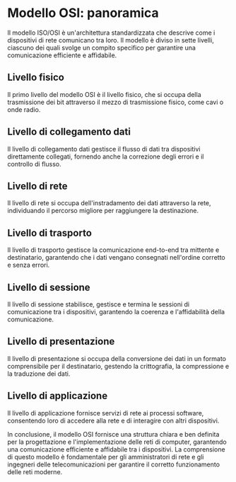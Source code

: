 # **Modello OSI: panoramica**

Il modello ISO/OSI è un'architettura standardizzata che descrive come i dispositivi di rete comunicano tra loro. Il modello è diviso in sette livelli, ciascuno dei quali svolge un compito specifico per garantire una comunicazione efficiente e affidabile.

## **Livello fisico**

Il primo livello del modello OSI è il livello fisico, che si occupa della trasmissione dei bit attraverso il mezzo di trasmissione fisico, come cavi o onde radio.

## **Livello di collegamento dati**

Il livello di collegamento dati gestisce il flusso di dati tra dispositivi direttamente collegati, fornendo anche la correzione degli errori e il controllo di flusso.

## **Livello di rete**

Il livello di rete si occupa dell'instradamento dei dati attraverso la rete, individuando il percorso migliore per raggiungere la destinazione.

## **Livello di trasporto**

Il livello di trasporto gestisce la comunicazione end-to-end tra mittente e destinatario, garantendo che i dati vengano consegnati nell'ordine corretto e senza errori.

## **Livello di sessione**

Il livello di sessione stabilisce, gestisce e termina le sessioni di comunicazione tra i dispositivi, garantendo la coerenza e l'affidabilità della comunicazione.

## **Livello di presentazione**

Il livello di presentazione si occupa della conversione dei dati in un formato comprensibile per il destinatario, gestendo la crittografia, la compressione e la traduzione dei dati.

## **Livello di applicazione**

Il livello di applicazione fornisce servizi di rete ai processi software, consentendo loro di accedere alla rete e di interagire con altri dispositivi.

In conclusione, il modello OSI fornisce una struttura chiara e ben definita per la progettazione e l'implementazione delle reti di computer, garantendo una comunicazione efficiente e affidabile tra i dispositivi. La comprensione di questo modello è fondamentale per gli amministratori di rete e gli ingegneri delle telecomunicazioni per garantire il corretto funzionamento delle reti moderne.